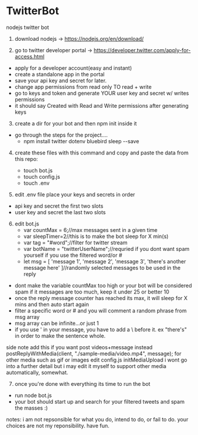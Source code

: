 # TwitterBot
nodejs twitter bot

1. download nodejs -> https://nodejs.org/en/download/

2. go to twitter developer portal -> https://developer.twitter.com/apply-for-access.html
- apply for a developer account(easy and instant)
- create a standalone app in the portal
- save your api key and secret for later.
- change app permissions from read only TO read + write
- go to keys and token and generate YOUR user key and secret w/ writes permissions
- it should say Created with Read and Write permissions after generating keys

3. create a dir for your bot and then npm init inside it
- go through the steps for the project....
    - npm install twitter dotenv bluebird sleep --save

4. create these files with this command and copy and paste the data from this repo:
    - touch bot.js
    - touch config.js
    - touch .env

5. edit .env file place your keys and secrets in order
- api key and secret the first two slots
- user key and secret the last two slots

6. edit bot.js
    - var countMax = 6;//max messages sent in a given time
    - var sleepTimer=2//this is to make the bot sleep for X min(s)
    - var tag = "#word";//filter for twitter stream
    - var botName = "twitterUserName";//requried if you dont want spam yourself if you use the filtered word/or #
    - let msg = 
    [
    'message 1',
    'message 2',
    'message 3',
    'there\'s another message here'
    ]//randomly selected messages to be used in the reply

- dont make the variable countMax too high or your bot will be considered spam if it messages are too much, keep it under 25 or better 10
-  once the reply message counter has reached its max, it will sleep for X mins and then auto  start again
-  filter a specific word or # and you will comment a random phrase from msg array
-  msg array can be infinite...or just 1
-  if you use ' in your message, you have to add a \ before it. ex "there\'s" in order to make the sentence whole.

side note
add this if you want post videos+message instead
postReplyWithMedia(client, "./sample-media/video.mp4", message);
for other media such as gif or images
edit config.js
initMediaUpload
i wont go into a further detail
but i may edit it myself to support other media automatically, somewhat.

7. once you're done with everything its time to run the bot
- run node bot.js
- your bot should start up and search for your filtered tweets and spam the masses :)

notes:
i am not repsonsible for what you do, intend to do, or fail to do. your choices are not my reponsibility.
have fun.
